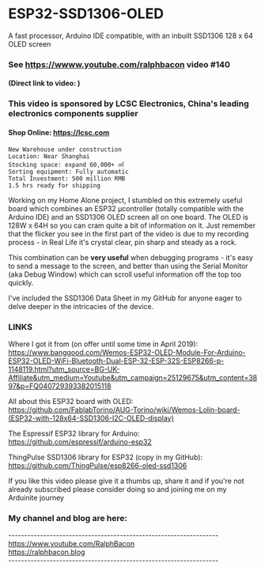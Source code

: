 # ESP32-SSD1306-OLED
A fast processor, Arduino IDE compatible, with an inbuilt SSD1306 128 x 64 OLED screen

### See https://wwww.youtube.com/ralphbacon video #140
#### (Direct link to video: )

### This video is sponsored by LCSC Electronics, China's leading electronics components supplier
#### Shop Online: https://lcsc.com
```
New Warehouse under construction
Location: Near Shanghai
Stocking space: expand 60,000+ ㎡
Sorting equipment: Fully automatic
Total Investment: 500 million RMB
1.5 hrs ready for shipping
```

Working on my Home Alone project, I stumbled on this extremely useful board which combines an ESP32 µcontroller (totally compatible with the Arduino IDE) and an SSD1306 OLED screen all on one board. The OLED is 128W x 64H so you can cram quite a bit of information on it. Just remember that the flicker you see in the first part of the video is due to my recording process - in Real Life it's crystal clear, pin sharp and steady as a rock.

This combination can be **very useful** when debugging programs - it's easy to send a message to the screen, and better than using the Serial Monitor (aka Debug Window) which can scroll useful information off the top too quickly.

I've included the SSD1306 Data Sheet in my GitHub for anyone eager to delve deeper in the intricacies of the device.

### LINKS

Where I got it from (on offer until some time in April 2019):   
https://www.banggood.com/Wemos-ESP32-OLED-Module-For-Arduino-ESP32-OLED-WiFi-Bluetooth-Dual-ESP-32-ESP-32S-ESP8266-p-1148119.html?utm_source=BG-UK-Affiliate&utm_medium=Youtube&utm_campaign=25129675&utm_content=3897&p=FQ040729393382015118

All about this ESP32 board with OLED:  
https://github.com/FablabTorino/AUG-Torino/wiki/Wemos-Lolin-board-(ESP32-with-128x64-SSD1306-I2C-OLED-display)

The Espressif ESP32 library for Arduino:  
https://github.com/espressif/arduino-esp32  

ThingPulse SSD1306 library for ESP32 (copy in my GitHub):  
https://github.com/ThingPulse/esp8266-oled-ssd1306

If you like this video please give it a thumbs up, share it and if you're not already subscribed please consider doing so and joining me on my Arduinite journey

### My channel and blog are here:  
\------------------------------------------------------------------  
https://www.youtube.com/RalphBacon  
https://ralphbacon.blog  
\------------------------------------------------------------------  
